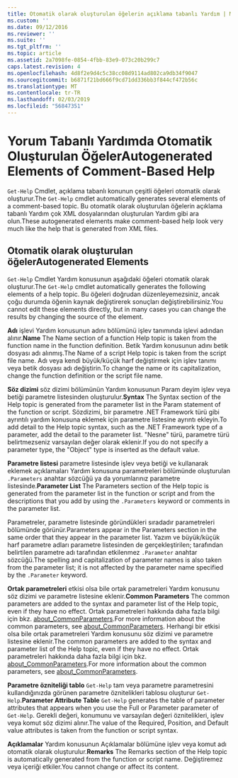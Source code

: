 ```yaml
---
title: Otomatik olarak oluşturulan öğelerin açıklama tabanlı Yardım | Microsoft Docs
ms.custom: ''
ms.date: 09/12/2016
ms.reviewer: ''
ms.suite: ''
ms.tgt_pltfrm: ''
ms.topic: article
ms.assetid: 2a7098fe-0854-4fbb-83e9-073c20b299c7
caps.latest.revision: 4
ms.openlocfilehash: 4d8f2e9d4c5c38cc08d9114ad802ca9db34f9047
ms.sourcegitcommit: b6871f21bd666f9cd71dd336bb3f844cf472b56c
ms.translationtype: MT
ms.contentlocale: tr-TR
ms.lasthandoff: 02/03/2019
ms.locfileid: "56847351"
---
```

# <a name="autogenerated-elements-of-comment-based-help"></a><span data-ttu-id="cad9c-102">Yorum Tabanlı Yardımda Otomatik Oluşturulan Öğeler</span><span class="sxs-lookup"><span data-stu-id="cad9c-102">Autogenerated Elements of Comment-Based Help</span></span>

<span data-ttu-id="cad9c-103">`Get-Help` Cmdlet, açıklama tabanlı konunun çeşitli öğeleri otomatik olarak oluşturur.</span><span class="sxs-lookup"><span data-stu-id="cad9c-103">The `Get-Help` cmdlet automatically generates several elements of a comment-based topic.</span></span> <span data-ttu-id="cad9c-104">Bu otomatik olarak oluşturulan öğelerin açıklama tabanlı Yardım çok XML dosyalarından oluşturulan Yardım gibi ara olun.</span><span class="sxs-lookup"><span data-stu-id="cad9c-104">These autogenerated elements make comment-based help look very much like the help that is generated from XML files.</span></span>

## <a name="autogenerated-elements"></a><span data-ttu-id="cad9c-105">Otomatik olarak oluşturulan öğeler</span><span class="sxs-lookup"><span data-stu-id="cad9c-105">Autogenerated Elements</span></span>

<span data-ttu-id="cad9c-106">`Get-Help` Cmdlet Yardım konusunun aşağıdaki öğeleri otomatik olarak oluşturur.</span><span class="sxs-lookup"><span data-stu-id="cad9c-106">The `Get-Help` cmdlet automatically generates the following elements of a help topic.</span></span> <span data-ttu-id="cad9c-107">Bu öğeleri doğrudan düzenleyemezsiniz, ancak çoğu durumda öğenin kaynak değiştirerek sonuçları değiştirebilirsiniz.</span><span class="sxs-lookup"><span data-stu-id="cad9c-107">You cannot edit these elements directly, but in many cases you can change the results by changing the source of the element.</span></span>

<span data-ttu-id="cad9c-108">**Adı** işlevi Yardım konusunun adını bölümünü işlev tanımında işlevi adından alınır.</span><span class="sxs-lookup"><span data-stu-id="cad9c-108">**Name** The Name section of a function Help topic is taken from the function name in the function definition.</span></span> <span data-ttu-id="cad9c-109">Betik Yardım konusunun adını betik dosyası adı alınmış.</span><span class="sxs-lookup"><span data-stu-id="cad9c-109">The Name of a script Help topic is taken from the script file name.</span></span> <span data-ttu-id="cad9c-110">Adı veya kendi büyük/küçük harf değiştirmek için işlev tanımı veya betik dosyası adı değiştirin.</span><span class="sxs-lookup"><span data-stu-id="cad9c-110">To change the name or its capitalization, change the function definition or the script file name.</span></span>

<span data-ttu-id="cad9c-111">**Söz dizimi** söz dizimi bölümünün Yardım konusunun Param deyim işlev veya betiği parametre listesinden oluşturulur.</span><span class="sxs-lookup"><span data-stu-id="cad9c-111">**Syntax** The Syntax section of the Help topic is generated from the parameter list in the Param statement of the function or script.</span></span> <span data-ttu-id="cad9c-112">Sözdizimi, bir parametre .NET Framework türü gibi ayrıntılı yardım konusuna eklemek için parametre listesine ayrıntı ekleyin.</span><span class="sxs-lookup"><span data-stu-id="cad9c-112">To add detail to the Help topic syntax, such as the .NET Framework type of a parameter, add the detail to the parameter list.</span></span> <span data-ttu-id="cad9c-113">"Nesne" türü, parametre türü belirtmezseniz varsayılan değer olarak eklenir.</span><span class="sxs-lookup"><span data-stu-id="cad9c-113">If you do not specify a parameter type, the "Object" type is inserted as the default value.</span></span>

<span data-ttu-id="cad9c-114">**Parametre listesi** parametre listesinde işlev veya betiği ve kullanarak eklemek açıklamaları Yardım konusuna parametreleri bölümünde oluşturulan `.Parameters` anahtar sözcüğü ya da yorumlarınız parametre listesinde.</span><span class="sxs-lookup"><span data-stu-id="cad9c-114">**Parameter List** The Parameters section of the Help topic is generated from the parameter list in the function or script and from the descriptions that you add by using the `.Parameters` keyword or comments in the parameter list.</span></span>

<span data-ttu-id="cad9c-115">Parametreler, parametre listesinde göründükleri sıradadır parametreleri bölümünde görünür.</span><span class="sxs-lookup"><span data-stu-id="cad9c-115">Parameters appear in the Parameters section in the same order that they appear in the parameter list.</span></span> <span data-ttu-id="cad9c-116">Yazım ve büyük/küçük harf parametre adları parametre listesinden de gerçekleştirilen; tarafından belirtilen parametre adı tarafından etkilenmez `.Parameter` anahtar sözcüğü.</span><span class="sxs-lookup"><span data-stu-id="cad9c-116">The spelling and capitalization of parameter names is also taken from the parameter list; it is not affected by the parameter name specified by the `.Parameter` keyword.</span></span>

<span data-ttu-id="cad9c-117">**Ortak parametreleri** etkisi olsa bile ortak parametreleri Yardım konusunu söz dizimi ve parametre listesine eklenir.</span><span class="sxs-lookup"><span data-stu-id="cad9c-117">**Common Parameters** The common parameters are added to the syntax and parameter list of the Help topic, even if they have no effect.</span></span> <span data-ttu-id="cad9c-118">Ortak parametreleri hakkında daha fazla bilgi için bkz. [about_CommonParameters](/powershell/module/microsoft.powershell.core/about/about_commonparameters).</span><span class="sxs-lookup"><span data-stu-id="cad9c-118">For more information about the common parameters, see [about_CommonParameters](/powershell/module/microsoft.powershell.core/about/about_commonparameters).</span></span>
<span data-ttu-id="cad9c-119">Herhangi bir etkisi olsa bile ortak parametreleri Yardım konusunu söz dizimi ve parametre listesine eklenir.</span><span class="sxs-lookup"><span data-stu-id="cad9c-119">The common parameters are added to the syntax and parameter list of the Help topic, even if they have no effect.</span></span> <span data-ttu-id="cad9c-120">Ortak parametreleri hakkında daha fazla bilgi için bkz. [about_CommonParameters](/powershell/module/microsoft.powershell.core/about/about_commonparameters).</span><span class="sxs-lookup"><span data-stu-id="cad9c-120">For more information about the common parameters, see [about_CommonParameters](/powershell/module/microsoft.powershell.core/about/about_commonparameters).</span></span>

<span data-ttu-id="cad9c-121">**Parametre özniteliği tablo** 
 `Get-Help` tam veya parametre parametresini kullandığınızda görünen parametre öznitelikleri tablosu oluşturur `Get-Help`.</span><span class="sxs-lookup"><span data-stu-id="cad9c-121">**Parameter Attribute Table**
`Get-Help` generates the table of parameter attributes that appears when you use the Full or Parameter parameter of `Get-Help`.</span></span> <span data-ttu-id="cad9c-122">Gerekli değeri, konumunu ve varsayılan değeri öznitelikleri, işlev veya komut söz dizimi alınır.</span><span class="sxs-lookup"><span data-stu-id="cad9c-122">The value of the Required, Position, and Default value attributes is taken from the function or script syntax.</span></span>

<span data-ttu-id="cad9c-123">**Açıklamalar** Yardım konusunun Açıklamalar bölümüne işlev veya komut adı otomatik olarak oluşturulur.</span><span class="sxs-lookup"><span data-stu-id="cad9c-123">**Remarks** The Remarks section of the Help topic is automatically generated from the function or script name.</span></span> <span data-ttu-id="cad9c-124">Değiştiremez veya içeriği etkiler.</span><span class="sxs-lookup"><span data-stu-id="cad9c-124">You cannot change or affect its content.</span></span>
